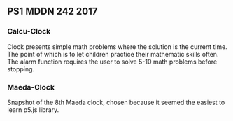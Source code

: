 ## PS1 MDDN 242 2017

### Calcu-Clock

Clock presents simple math problems where the solution is the current time. The point of which is to let children practice their mathematic skills often. The alarm function requires the user to solve 5-10 math problems before stopping.

### Maeda-Clock

Snapshot of the 8th Maeda clock, chosen because it seemed the easiest to learn p5.js library.
